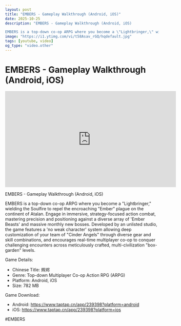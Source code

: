 ```yaml
---
layout: post
title: "EMBERS - Gameplay Walkthrough (Android, iOS)"
date: 2025-10-25
description: "EMBERS - Gameplay Walkthrough (Android, iOS)

EMBERS is a top-down co-op ARPG where you become a \"Lightbringer,\" wielding the Soulfire to repel the en..."
image: "https://i1.ytimg.com/vi/t58Asav_rGQ/hqdefault.jpg"
tags: [youtube, video]
og_type: "video.other"
---
```


<script type="application/ld+json">
{
  "@context": "http://schema.org",
  "@type": "VideoObject",
  "name": "EMBERS - Gameplay Walkthrough (Android, iOS)",
  "description": "EMBERS - Gameplay Walkthrough (Android, iOS)\n\nEMBERS is a top-down co-op ARPG where you become a \\\"Lightbringer,\\\" wielding the Soulfire to repel the encroaching \\\"Ember\\\" plague on the continent of Atalan. Engage in immersive, strategy-focused action combat, mastering precision and positioning against a diverse array of 'Ember Beasts' and massive monthly new bosses. Developed by an unlisted studio, the game features a 'no weak character' system allowing deep customization of your team of \\\"Cinder Angels\\\" through diverse gear and skill combinations, and encourages real-time multiplayer co-op to conquer challenging encounters across meticulously crafted, multi-civilization \\\"box-garden\\\" levels.\n\nGame Details:\n\n- Chinese Title: \u8f89\u70ec\n- Genre: Top-down Multiplayer Co-op Action RPG (ARPG)\n- Platform: Android, iOS\n- Size: 782 MB\n\nGame Download:\n\n- Android: https://www.taptap.cn/app/239398?platform=android\n- iOS: https://www.taptap.cn/app/239398?platform=ios\n\n#EMBERS",
  "thumbnailUrl": "https://i1.ytimg.com/vi/t58Asav_rGQ/hqdefault.jpg",
  "uploadDate": "2025-10-25T15:01:42",
  "embedUrl": "https://www.youtube.com/embed/t58Asav_rGQ",
  "publisher": {
    "@type": "Person",
    "name": "Celo Zaga"
  },
  "mainEntityOfPage": {
    "@type": "WebPage",
    "@id": "https://celozaga.github.io/2025/10/25/embers---gameplay-walkthrough-(android,-ios)-t58Asav_rGQ.html"
  },
  "duration": "PT0M0S"
}
</script>

<script type="application/ld+json">
{
  "@context": "http://schema.org",
  "@type": "BlogPosting",
  "headline": "EMBERS - Gameplay Walkthrough (Android, iOS)",
  "image": "https://i1.ytimg.com/vi/t58Asav_rGQ/hqdefault.jpg",
  "publisher": {
    "@type": "Person",
    "name": "Celo Zaga"
  },
  "url": "https://celozaga.github.io/2025/10/25/embers---gameplay-walkthrough-(android,-ios)-t58Asav_rGQ.html",
  "datePublished": "2025-10-25T15:01:42",
  "dateCreated": "2025-10-25T15:01:42",
  "dateModified": "2025-10-25T15:01:42",
  "description": "EMBERS - Gameplay Walkthrough (Android, iOS)\n\nEMBERS is a top-down co-op ARPG where you become a \\\"Lightbringer,\\\" wielding the Soulfire to repel the en...",
  "author": {
    "@type": "Person",
    "name": "Celo Zaga"
  },
  "mainEntityOfPage": {
    "@type": "WebPage",
    "@id": "https://celozaga.github.io/2025/10/25/embers---gameplay-walkthrough-(android,-ios)-t58Asav_rGQ.html"
  }
}
</script>

<h1 class="youtube-post-title">EMBERS - Gameplay Walkthrough (Android, iOS)</h1>

<iframe width="560" height="315" src="https://www.youtube.com/embed/t58Asav_rGQ" class="youtube-post-embed" frameborder="0" allowfullscreen></iframe>

<p class="youtube-post-description">EMBERS - Gameplay Walkthrough (Android, iOS)

EMBERS is a top-down co-op ARPG where you become a "Lightbringer," wielding the Soulfire to repel the encroaching "Ember" plague on the continent of Atalan. Engage in immersive, strategy-focused action combat, mastering precision and positioning against a diverse array of 'Ember Beasts' and massive monthly new bosses. Developed by an unlisted studio, the game features a 'no weak character' system allowing deep customization of your team of "Cinder Angels" through diverse gear and skill combinations, and encourages real-time multiplayer co-op to conquer challenging encounters across meticulously crafted, multi-civilization "box-garden" levels.

Game Details:

- Chinese Title: 辉烬
- Genre: Top-down Multiplayer Co-op Action RPG (ARPG)
- Platform: Android, iOS
- Size: 782 MB

Game Download:

- Android: https://www.taptap.cn/app/239398?platform=android
- iOS: https://www.taptap.cn/app/239398?platform=ios

#EMBERS</p>
